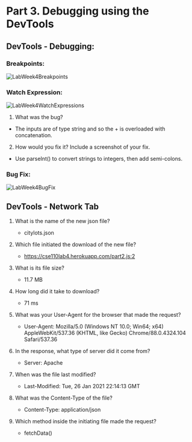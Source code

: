 # Part 3. Debugging using the DevTools

## DevTools - Debugging:
### Breakpoints: 
![LabWeek4Breakpoints](https://user-images.githubusercontent.com/60761222/106372739-ab13ad80-6327-11eb-99d6-fc401c2e5b47.png)

### Watch Expression: 
![LabWeek4WatchExpressions](https://user-images.githubusercontent.com/60761222/106372748-bb2b8d00-6327-11eb-9e38-98509c527cf3.png)

1. What was the bug?
- The inputs are of type string and so the + is overloaded with concatenation. 
  
2. How would you fix it? Include a screenshot of your fix.
- Use parseInt() to convert strings to integers, then add semi-colons. 
### Bug Fix: 
![LabWeek4BugFix](https://user-images.githubusercontent.com/60761222/106372908-5ffa9a00-6329-11eb-8bfb-6a1499844795.png)


## DevTools - Network Tab
1. What is the name of the new json file?
   - citylots.json
2. Which file initiated the download of the new file?
   - https://cse110lab4.herokuapp.com/part2.js:2
3. What is its file size?
   - 11.7 MB
4. How long did it take to download?
   - 71 ms

5. What was your User-Agent for the browser that made the request?
   - User-Agent: Mozilla/5.0 (Windows NT 10.0; Win64; x64) AppleWebKit/537.36 (KHTML, like Gecko) Chrome/88.0.4324.104 Safari/537.36
6. In the response, what type of server did it come from?
   - Server: Apache
7. When was the file last modified?
   - Last-Modified: Tue, 26 Jan 2021 22:14:13 GMT
8. What was the Content-Type of the file?
   - Content-Type: application/json

9. Which method inside the initiating file made the request?
   - fetchData()